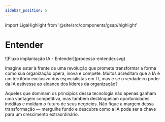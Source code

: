 ```yaml
---
sidebar_position: 5
---
```

import LigaHighlight from '@site/src/components/gsap/highlight'

# Entender
<LigaHighlight />
![Fluxo implantação IA - Entender](processo-entender.svg)

Imagine estar à frente de uma revolução que promete transformar a forma como sua organização opera, inova e compete. Muitos acreditam que a IA é um território exclusivo dos especialistas em TI, mas e se o verdadeiro poder da IA estivesse ao <spam class="text-highlight-end">alcance dos líderes da organização</spam>?

Aqueles que <spam class="text-highlight-end">dominam</spam> os princípios dessa tecnologia não apenas ganham uma vantagem competitiva, mas também <spam class="text-highlight-end">desbloqueiam oportunidades inéditas e moldam o futuro de seus negócios</spam>. Não fique à margem dessa transformação — mergulhe fundo e descubra como a IA pode ser a chave para um crescimento extraordinário.

<!-- 
import DocCardList from '@theme/DocCardList'
<DocCardList /> 
Estou na dúvida se coloco os itens do capítulo aqui -->